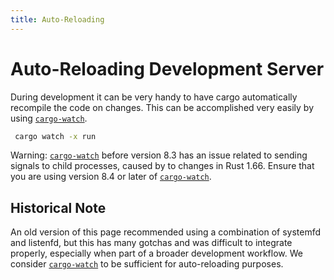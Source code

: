 ```yaml
---
title: Auto-Reloading
---
```


# Auto-Reloading Development Server

During development it can be very handy to have cargo automatically recompile the code on changes. This can be accomplished very easily by using [`cargo-watch`].

```sh
 cargo watch -x run
 ```

Warning: [`cargo-watch`] before version 8.3 has an issue related to sending signals to child processes, caused by to changes in Rust 1.66. Ensure that you are using version 8.4 or later of [`cargo-watch`].

## Historical Note

An old version of this page recommended using a combination of systemfd and listenfd, but this has many gotchas and was difficult to integrate properly, especially when part of a broader development workflow. We consider [`cargo-watch`] to be sufficient for auto-reloading purposes.

[`cargo-watch`]: https://github.com/passcod/cargo-watch
